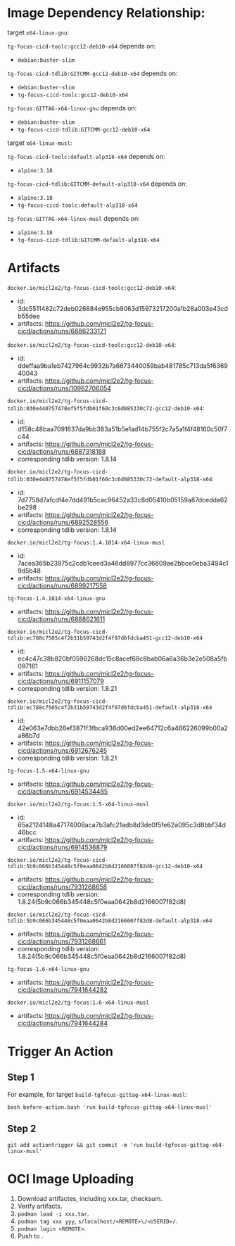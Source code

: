 
# Image Dependency Relationship:

target `x64-linux-gnu`:

`tg-focus-cicd-toolc:gcc12-deb10-x64` depends on:
- `debian:buster-slim`

`tg-focus-cicd-tdlib:GITCMM-gcc12-deb10-x64` depends on:
- `debian:buster-slim`
- `tg-focus-cicd-toolc:gcc12-deb10-x64`

`tg-focus:GITTAG-x64-linux-gnu` depends on:
- `debian:buster-slim`
- `tg-focus-cicd-tdlib:GITCMM-gcc12-deb10-x64`

target `x64-linux-musl`:

`tg-focus-cicd-toolc:default-alp318-x64` depends on:
- `alpine:3.18`

`tg-focus-cicd-tdlib:GITCMM-default-alp318-x64` depends on:
- `alpine:3.18`
- `tg-focus-cicd-toolc:default-alp318-x64`

`tg-focus:GITTAG-x64-linux-musl` depends on:
- `alpine:3.18`
- `tg-focus-cicd-tdlib:GITCMM-default-alp318-x64`



# Artifacts

`docker.io/micl2e2/tg-focus-cicd-toolc:gcc12-deb10-x64`:
- id: 3dc5511482c72deb026884e955cb9063d15973217200a1b28a003e43cdb55dee
- artifacts: https://github.com/micl2e2/tg-focus-cicd/actions/runs/6886233121

`docker.io/micl2e2/tg-focus-cicd-toolc:gcc12-deb10-x64`:
- id: ddeffaa9ba1eb7427964c9932b7a6673440059bab481785c713da5f636940043
- artifacts: https://github.com/micl2e2/tg-focus-cicd/actions/runs/10962706054

`docker.io/micl2e2/tg-focus-cicd-tdlib:030e440757478ef5f5fdb01f60c3c6d885330c72-gcc12-deb10-x64`:
- id: d158c48baa7091637da9bb383a51b5e1ad14b755f2c7a5a1f4f48160c50f7c44
- artifacts: https://github.com/micl2e2/tg-focus-cicd/actions/runs/6887318188
- corresponding tdlib version: 1.8.14

`docker.io/micl2e2/tg-focus-cicd-tdlib:030e440757478ef5f5fdb01f60c3c6d885330c72-default-alp318-x64`:
- id: 7d7758d7afcdf4e7dd491b5cac96452a33c8d05410b05159a87dcedda62be298
- artifacts: https://github.com/micl2e2/tg-focus-cicd/actions/runs/6892528556
- corresponding tdlib version: 1.8.14

`docker.io/micl2e2/tg-focus:1.4.1814-x64-linux-musl`
- id: 7acea365b23975c2cdb1ceed3a46dd8977cc36609ae2bbce0eba3494c19d5b48
- artifacts: https://github.com/micl2e2/tg-focus-cicd/actions/runs/6899217558

`tg-focus-1.4.1814-x64-linux-gnu`
- artifacts: https://github.com/micl2e2/tg-focus-cicd/actions/runs/6888621611

`docker.io/micl2e2/tg-focus-cicd-tdlib:ec788c7505c4f2b31b59743d2f4f97d6fdcba451-gcc12-deb10-x64`
- id: ec4c47c38b820bf0596268dc15c8acef68c8bab06a6a36b3e2e508a5fb097161
- artifacts: https://github.com/micl2e2/tg-focus-cicd/actions/runs/6911157079
- corresponding tdlib version: 1.8.21

`docker.io/micl2e2/tg-focus-cicd-tdlib:ec788c7505c4f2b31b59743d2f4f97d6fdcba451-default-alp318-x64`
- id: 42e063e7dbb26ef3871f3fbca936d00ed2ee64712c6a466226099b00a2a86b7d
- artifacts: https://github.com/micl2e2/tg-focus-cicd/actions/runs/6912676245
- corresponding tdlib version: 1.8.21

`tg-focus-1.5-x64-linux-gnu`
- artifacts: https://github.com/micl2e2/tg-focus-cicd/actions/runs/6914534485

`docker.io/micl2e2/tg-focus:1.5-x64-linux-musl`
- id: 65a2124148a47174008aca7b3afc21adb8d3de0f5fe62a095c3d8bbf34d46bcc
- artifacts: https://github.com/micl2e2/tg-focus-cicd/actions/runs/6914536879

`docker.io/micl2e2/tg-focus-cicd-tdlib:5b9c066b345448c5f0eaa0642b8d2166007f82d8-gcc12-deb10-x64`
- artifacts: https://github.com/micl2e2/tg-focus-cicd/actions/runs/7931268658
- corresponding tdlib version: 1.8.24(5b9c066b345448c5f0eaa0642b8d2166007f82d8)

`docker.io/micl2e2/tg-focus-cicd-tdlib:5b9c066b345448c5f0eaa0642b8d2166007f82d8-default-alp318-x64`
- artifacts: https://github.com/micl2e2/tg-focus-cicd/actions/runs/7931268661
- corresponding tdlib version: 1.8.24(5b9c066b345448c5f0eaa0642b8d2166007f82d8)

`tg-focus-1.6-x64-linux-gnu`
- artifacts: https://github.com/micl2e2/tg-focus-cicd/actions/runs/7941644282

`docker.io/micl2e2/tg-focus:1.6-x64-linux-musl`
- artifacts: https://github.com/micl2e2/tg-focus-cicd/actions/runs/7941644284


# Trigger An Action

## Step 1

For example, for target `build-tgfocus-gittag-x64-linux-musl`:

```
bash before-action.bash 'run build-tgfocus-gittag-x64-linux-musl'
```

## Step 2

```
git add actiontrigger && git commit -m 'run build-tgfocus-gittag-x64-linux-musl'
```

# OCI Image Uploading

1. Download artifactes, including xxx.tar, checksum.
2. Verify artifacts.
1. `podman load -i xxx.tar`.
2. `podman tag xxx yyy`, `s/localhost/<REMOTE>\/<USERID>/`.
3. `podman login <REMOTE>`.
4. Push to <REMOTE>.